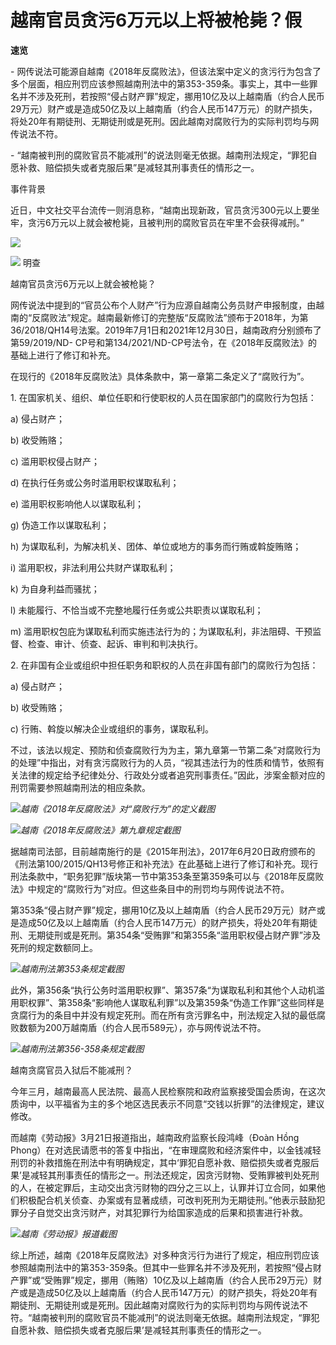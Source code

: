 # 越南官员贪污6万元以上将被枪毙？假

**速览**

\-
网传说法可能源自越南《2018年反腐败法》，但该法案中定义的贪污行为包含了多个层面，相应刑罚应该参照越南刑法中的第353-359条。事实上，其中一些罪名并不涉及死刑，若按照“侵占财产罪”规定，挪用10亿及以上越南盾（约合人民币29万元）财产或是造成50亿及以上越南盾（约合人民币147万元）的财产损失，将处20年有期徒刑、无期徒刑或是死刑。因此越南对腐败行为的实际判罚均与网传说法不符。

\- “越南被判刑的腐败官员不能减刑”的说法则毫无依据。越南刑法规定，“罪犯自愿补救、赔偿损失或者克服后果”是减轻其刑事责任的情形之一。

事件背景

近日，中文社交平台流传一则消息称，“越南出现新政，官员贪污300元以上要坐牢，贪污6万元以上就会被枪毙，且被判刑的腐败官员在牢里不会获得减刑。”

![](https://inews.gtimg.com/om_bt/OYfOxzg7GYxVqiyMY5APdwWVxsXOLAkXmMuol7r8towhcAA/1000)

![](https://inews.gtimg.com/om_bt/O81l9AiJJYJ31Q60LZvPBXlA6NLgpQ0X3ZF9HDg45oaWkAA/1000)
明查

越南官员贪污6万元以上就会被枪毙？

网传说法中提到的“官员公布个人财产”行为应源自越南公务员财产申报制度，由越南的“反腐败法”规定。越南最新修订的完整版“反腐败法”颁布于2018年，为第36/2018/QH14号法案。2019年7月1日和2021年12月30日，越南政府分别颁布了第59/2019/ND-
CP号和第134/2021/ND-CP号法令，在《2018年反腐败法》的基础上进行了修订和补充。

在现行的《2018年反腐败法》具体条款中，第一章第二条定义了“腐败行为”。

1\. 在国家机关、组织、单位任职和行使职权的人员在国家部门的腐败行为包括：

a) 侵占财产；

b) 收受贿赂；

c) 滥用职权侵占财产；

d) 在执行任务或公务时滥用职权谋取私利；

e) 滥用职权影响他人以谋取私利；

g) 伪造工作以谋取私利；

h) 为谋取私利，为解决机关、团体、单位或地方的事务而行贿或斡旋贿赂；

i) 滥用职权，非法利用公共财产谋取私利；

k) 为自身利益而骚扰；

l) 未能履行、不恰当或不完整地履行任务或公共职责以谋取私利；

m) 滥用职权包庇为谋取私利而实施违法行为的；为谋取私利，非法阻碍、干预监督、检查、审计、侦查、起诉、审判和判决执行。

2\. 在非国有企业或组织中担任职务和职权的人员在非国有部门的腐败行为包括：

a) 侵占财产；

b) 收受贿赂；

c) 行贿、斡旋以解决企业或组织的事务，谋取私利。

不过，该法以规定、预防和侦查腐败行为为主，第九章第一节第二条”对腐败行为的处理”中指出，对有贪污腐败行为的人员，“视其违法行为的性质和情节，依照有关法律的规定给予纪律处分、行政处分或者追究刑事责任。”因此，涉案金额对应的刑罚需要参照越南刑法的相应条款。

![](https://inews.gtimg.com/om_bt/O1DV5Pegc8r-S5CHiySDIx35zYD_w8hymbQc-by47S-ooAA/1000)_越南《2018年反腐败法》对“腐败行为”的定义截图_

![](https://inews.gtimg.com/om_bt/OKinxM-iL6XYaEAYbCCHYPkdYiMQraVC9eOFYa9WSt2DwAA/1000)_越南《2018年反腐败法》第九章规定截图_

据越南司法部，目前越南施行的是《2015年刑法》，2017年6月20日政府颁布的《刑法第100/2015/QH13号修正和补充法》在此基础上进行了修订和补充。现行刑法条款中，“职务犯罪”版块第一节中第353条至第359条可以与《2018年反腐败法》中规定的“腐败行为”对应。但这些条目中的刑罚均与网传说法不符。

第353条“侵占财产罪”规定，挪用10亿及以上越南盾（约合人民币29万元）财产或是造成50亿及以上越南盾（约合人民币147万元）的财产损失，将处20年有期徒刑、无期徒刑或是死刑。第354条“受贿罪”和第355条“滥用职权侵占财产罪”涉及死刑的规定数额同上。

![](https://inews.gtimg.com/news_bt/OZYHyBHvES9jMw_1sZVSzj_-sBSYApyP-xBJf1kFRqR0oAA/1000)_越南刑法第353条规定截图_

此外，第356条“执行公务时滥用职权罪”、第357条“为谋取私利和其他个人动机滥用职权罪”、第358条“影响他人谋取私利罪”以及第359条“伪造工作罪”这些同样是贪腐行为的条目中并没有规定死刑。而在所有贪污罪名中，刑法规定入狱的最低腐败数额为200万越南盾（约合人民币589元），亦与网传说法不符。

![](https://inews.gtimg.com/om_bt/O-3KNd43LCSnNMaaQXNQ5hsSCdjpDWZ46EitLnGNLDW0cAA/1000)_越南刑法第356-358条规定截图_

越南贪腐官员入狱后不能减刑？

今年三月，越南最高人民法院、最高人民检察院和政府监察接受国会质询，在这次质询中，以平福省为主的多个地区选民表示不同意“交钱以折罪”的法律规定，建议修改。

而越南《劳动报》3月21日报道指出，越南政府监察长段鸿峰（Đoàn Hồng
Phong）在对选民请愿书的答复中指出，“在审理腐败和经济案件中，以金钱减轻刑罚的补救措施在刑法中有明确规定，其中‘罪犯自愿补救、赔偿损失或者克服后果’是减轻其刑事责任的情形之一。刑法还规定，因贪污财物、受贿罪被判处死刑的人，在被定罪后，主动交出贪污财物的四分之三以上，认罪并订立合同，如果他们积极配合机关侦查、办案或有显著成绩，可改判死刑为无期徒刑。”他表示鼓励犯罪分子自觉交出贪污财产，对其犯罪行为给国家造成的后果和损害进行补救。

![](https://inews.gtimg.com/om_bt/Onsak7oTKZ0vQpdHMTd8f_TLxZSC-qrheuAiltkfPH_0EAA/1000)_越南《劳动报》报道截图_

综上所述，越南《2018年反腐败法》对多种贪污行为进行了规定，相应刑罚应该参照越南刑法中的第353-359条。但其中一些罪名并不涉及死刑，若按照“侵占财产罪”或“受贿罪”规定，挪用（贿赂）10亿及以上越南盾（约合人民币29万元）财产或是造成50亿及以上越南盾（约合人民币147万元）的财产损失，将处20年有期徒刑、无期徒刑或是死刑。因此越南对腐败行为的实际判罚均与网传说法不符。“越南被判刑的腐败官员不能减刑”的说法则毫无依据。越南刑法规定，“罪犯自愿补救、赔偿损失或者克服后果’是减轻其刑事责任的情形之一。

